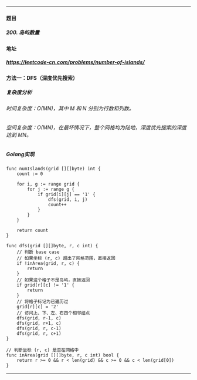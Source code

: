 ***
#### 题目
##### 200. 岛屿数量
#### 地址
##### https://leetcode-cn.com/problems/number-of-islands/
#### 方法一：DFS（深度优先搜索）
##### 复杂度分析
###### 时间复杂度：O(MN)，其中 M 和 N 分别为行数和列数。
###### 空间复杂度：O(MN)，在最坏情况下，整个网格均为陆地，深度优先搜索的深度达到 MN。
##### Golang实现
    func numIslands(grid [][]byte) int {
        count := 0
    
        for i, g := range grid {
            for j := range g {
                if grid[i][j] == '1' {
                    dfs(grid, i, j)
                    count++
                }
            }
        }
    
        return count
    }
    
    func dfs(grid [][]byte, r, c int) {
        // 判断 base case
        // 如果坐标 (r, c) 超出了网格范围，直接返回
        if !inArea(grid, r, c) {
            return
        }
        // 如果这个格子不是岛屿，直接返回
        if grid[r][c] != '1' {
            return
        }
    	// 将格子标记为已遍历过
        grid[r][c] = '2'
        // 访问上、下、左、右四个相邻结点
        dfs(grid, r-1, c)
        dfs(grid, r+1, c)
        dfs(grid, r, c-1)
        dfs(grid, r, c+1)
    }
    
    // 判断坐标 (r, c) 是否在网格中
    func inArea(grid [][]byte, r, c int) bool {
        return r >= 0 && r < len(grid) && c >= 0 && c < len(grid[0])
    }
***